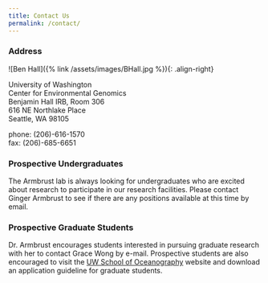 ```yaml
---
title: Contact Us
permalink: /contact/
---
```


### Address

![Ben Hall]({% link /assets/images/BHall.jpg %}){: .align-right}

University of Washington  
Center for Environmental Genomics  
Benjamin Hall IRB, Room 306  
616 NE Northlake Place  
Seattle, WA 98105  

phone: (206)-616-1570  
fax: (206)-685-6651  

### Prospective Undergraduates
The Armbrust lab is always looking for undergraduates who are excited about research to participate in our research facilities. Please contact Ginger Armbrust to see if there are any positions available at this time by email.

### Prospective Graduate Students
Dr. Armbrust encourages students interested in pursuing graduate research with her to contact Grace Wong by e-mail. Prospective students are also encouraged to visit the [UW School of Oceanography](http://www.ocean.washington.edu/) website and download an application guideline for graduate students.

